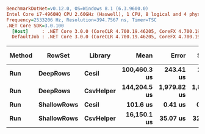 ``` ini

BenchmarkDotNet=v0.12.0, OS=Windows 8.1 (6.3.9600.0)
Intel Core i7-4960HQ CPU 2.60GHz (Haswell), 1 CPU, 8 logical and 4 physical cores
Frequency=2533206 Hz, Resolution=394.7567 ns, Timer=TSC
.NET Core SDK=3.0.100
  [Host]     : .NET Core 3.0.0 (CoreCLR 4.700.19.46205, CoreFX 4.700.19.46214), X64 RyuJIT
  DefaultJob : .NET Core 3.0.0 (CoreCLR 4.700.19.46205, CoreFX 4.700.19.46214), X64 RyuJIT


```
| Method |      RowSet |   Library |         Mean |       Error |      StdDev |    Gen 0 | Gen 1 | Gen 2 |   Allocated |
|------- |------------ |---------- |-------------:|------------:|------------:|---------:|------:|------:|------------:|
|    **Run** |    **DeepRows** |     **Cesil** | **100,460.3 us** |   **243.41 us** |   **203.26 us** |        **-** |     **-** |     **-** |  **2635.35 KB** |
|    **Run** |    **DeepRows** | **CsvHelper** | **144,204.5 us** | **1,979.82 us** | **1,851.92 us** | **500.0000** |     **-** |     **-** | **38707.59 KB** |
|    **Run** | **ShallowRows** |     **Cesil** |     **101.6 us** |     **0.41 us** |     **0.36 us** |        **-** |     **-** |     **-** |     **5.41 KB** |
|    **Run** | **ShallowRows** | **CsvHelper** |  **16,150.1 us** |    **35.07 us** |    **32.81 us** |        **-** |     **-** |     **-** |    **322.3 KB** |

